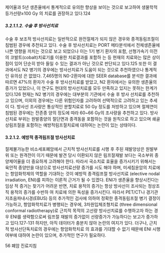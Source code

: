 제어율과 5년 생존율에서 통계적으로 유의한 향상을 보이는 것으로 보고하여 생물학적 등가선량≥100 Gy 의 치료를 권장하고 있다.124

##### 3.2.1.1.2. 수술 후 방사선치료

수술 후 보조적 방사선치료는 일반적으로 완전절제가 되지 않은 경우와 종격동림프절이 침범된 경우에 추천되고 있다. 수술 후 방사선치료는 PORT 메타분석에서 전체생존율에 나쁜 영향을 끼치는 것으로 보고 되었으나 이는 1기 병기 환자의 포함, 선형가속기 이전의 코발트(cobalt)치료기를 이용한 치료결과를 포함하 는 등 현재의 치료와는 많은 상이점이 있어 단순히 받아 들일 수 있는 결과가 아닌 것으로 판단되고 있다.125 또한 이 결과에서도 N2 병기의 경우에는 방사선치료가 도움이 되는 것으로 추천하였으나 통계적인 유의성 은 없었다. 7,465명의 N0-2환자에 대한 SEER database를 분석한 결과에 따르면 47%의 환자가 수술 후 방사선치료를 받았고, N2 환자에서는 유의한 생존율의 증가가 있었으나, 이 연구도 현대의 방사선치료를 모두 만족하고 있지는 못하는 한계가 있다.126 현재는 N2 병기의 경우에는 대부분의 기관에서 수술 후 방사 선치료를 추천하고 있으며, 이외의 경우에는 다른 위험인자를 고려하여 선택적으로 고려하고 있는 추세이 다.
방사선 조사량은 통상적인 분할치료로 50 Gy 정도를 처방하고 있으며 절제연이 침범된 경우에는 잔존종 양의 정도에 따라 60~66 Gy의 조사량을 추천하고 있다. 방사선치료 부위는 원발종양의 절단면과 종격동을 포함하는 것을 원칙으로 하고 있으며 쇄골상림프절을 포함하는 예방적림프절치료에 대하여는 논란이 있는 상태이다.

#### 3.2.1.2. 예방적 종격림프절 방사선치료

절제불가능한 비소세포폐암에서 근치적 방사선치료를 시행 후 주된 재발양상은 원발부위 또는 원격전이 이기 때문에 발견 당시 이환되지 않은 림프절재발 보다는 국소부위 종양제어율을 더 중요하게 고려해야 한다. 따라서 국소치료 효율을 증가시키기 위해서는 육안적 종양만을 대상으로 방사선치료선량 증가를 시도 해야 하며, 미세침윤암의 치료에는 항암화학제의 역할을 기대하는 것이 예방적 종격림프절 방사선치료 (elective nodal irradiation, ENI)를 피하는 이론적 근거가 될 수 있겠다. ENI가 생존율을 향상시킨다는 임상 적 증거는 찾기가 어려운 반면, 치료 용적의 증가는 항상 방사선이 조사되는 정상조직 용적의 증가를 수반하 여 치료에 의한 독성을 증가시킨다. 따라서 PET/CT나 경기관지초음파내시경(EBUS) 등의 추가적인 검사에 의하여 정확한 종격동림프절 병기 결정이 가능하고, 항암화학치료가 병행되는 경우에, 3차원입체조형치료 (three dimensional conformal radiotherapy)로 근치적 목적의 고선량 방사선치료를 수행하고자 하는 경우 ENI를 생략함으로써 림프절 재발의 증가없이 선량증가가 가능하다는 보고가 증가하고 있다.127-131 하지만, 아직 데이터가 충분치 않아 논란의 여지가 있다. 더구나, 근치적 방사선단독치료의 경우에는 항암화학치료 의 효과를 기대할 수 없기 때문에 ENI 시행 여부에 대하여 논란이 있으며, 추가적인 연구가 필요하다.

<PAGE>56
폐암 진료지침